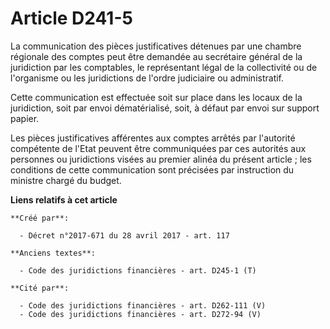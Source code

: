 # Article D241-5

La communication des pièces justificatives détenues par une chambre régionale des comptes peut être demandée au secrétaire
général de la juridiction par les comptables, le représentant légal de la collectivité ou de l'organisme ou les juridictions
de l'ordre judiciaire ou administratif.

Cette communication est effectuée soit sur place dans les locaux de la juridiction, soit par envoi dématérialisé, soit, à
défaut par envoi sur support papier.

Les pièces justificatives afférentes aux comptes arrêtés par l'autorité compétente de l'Etat peuvent être communiquées par
ces autorités aux personnes ou juridictions visées au premier alinéa du présent article ; les conditions de cette
communication sont précisées par instruction du ministre chargé du budget.

**Liens relatifs à cet article**

	**Créé par**:

	  - Décret n°2017-671 du 28 avril 2017 - art. 117

	**Anciens textes**:

	  - Code des juridictions financières - art. D245-1 (T)

	**Cité par**:

	  - Code des juridictions financières - art. D262-111 (V)
	  - Code des juridictions financières - art. D272-94 (V)
